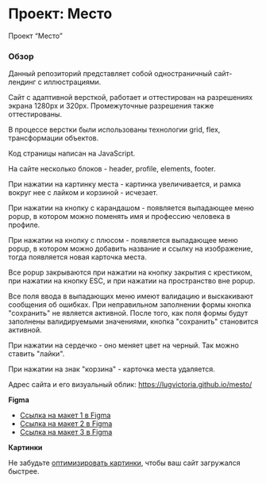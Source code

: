 # Проект: Место

Проект “Место”

### Обзор

Данный репозиторий представляет собой одностраничный сайт-лендинг с иллюстрациями.

Сайт с адаптивной версткой, работает и оттестирован на разрешениях экрана 1280px и 320px.
Промежуточные разрешения также оттестированы.

В процессе верстки были использованы технологии grid, flex, трансформации объектов.

Код страницы написан на JavaScript.

На сайте несколько блоков - header, profile,  elements, footer.

При нажатии на картинку места - картинка увеличивается, и рамка вокруг нее с лайком и корзиной - исчезает.

При нажатии на кнопку с карандашом - появляется выпадающее меню popup, в котором можно поменять имя и профессию человека в профиле.

При нажатии на кнопку с плюсом - появляется выпадающее меню popup, в котором можно добавить название и ссылку на изображение,
тогда появляется новая карточка места.

Все popup закрываются при нажатии на кнопку закрытия с крестиком, при нажатии на кнопку ESC, и при нажатии на пространство вне popup.

Все поля ввода в выпадающих меню имеют валидацию и выскакивают сообщения об ошибках.
При неправильном заполнении формы кнопка "сохранить" не является активной.
После того, как поля формы будут заполнены валидируемыми значениями, кнопка "сохранить" становится активной.

При нажатии на сердечко - оно меняет цвет на черный. Так можно ставить "лайки".

При нажатии на знак "корзина" - карточка места удаляется.

Адрес сайта и его визуальный облик: https://lugvictoria.github.io/mesto/

**Figma**

* [Ссылка на макет 1 в Figma](https://www.figma.com/file/2cn9N9jSkmxD84oJik7xL7/JavaScript.-Sprint-4?node-id=0%3A1)
* [Ссылка на макет 2 в Figma](https://www.figma.com/file/bjyvbKKJN2naO0ucURl2Z0/JavaScript.-Sprint-5?node-id=50160%3A460&t=tKmHVSVEaoVDQX43-0)
* [Ссылка на макет 3 в Figma](https://www.figma.com/file/kRVLKwYG3d1HGLvh7JFWRT/JavaScript.-Sprint-6?node-id=0%3A1)

**Картинки**

Не забудьте [оптимизировать картинки](https://tinypng.com/), чтобы ваш сайт загружался быстрее.
